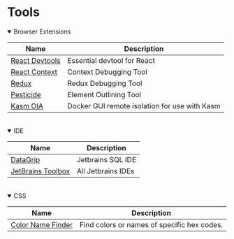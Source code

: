 # Tools

<details open>

<summary>Browser Extensions</summary>

| Name | Description |
| --- | --- |
| [React Devtools](https://chrome.google.com/webstore/detail/react-developer-tools/fmkadmapgofadopljbjfkapdkoienihi) | Essential devtool for React |
| [React Context](https://chrome.google.com/webstore/detail/react-context-devtool/oddhnidmicpefilikhgeagedibnefkcf) | Context Debugging Tool |
| [Redux](https://chrome.google.com/webstore/detail/react-context-devtool/oddhnidmicpefilikhgeagedibnefkcf) | Redux Debugging Tool |
| [Pesticide](https://chrome.google.com/webstore/detail/pesticide-for-chrome/bakpbgckdnepkmkeaiomhmfcnejndkbi) | Element Outlining Tool |
| [Kasm OIA](https://chrome.google.com/webstore/detail/kasm-open-in-isolation/pamimfbchojeflegdjgijcgnoghgfemn/related) | Docker GUI remote isolation for use with Kasm |

</details>

<br />

<details open>

<summary>IDE</summary>

| Name | Description |
| --- | --- |
| [DataGrip](https://www.jetbrains.com/datagrip/download/#section=windows) | Jetbrains SQL IDE |
| [JetBrains Toolbox](https://www.jetbrains.com/toolbox-app/) | All Jetbrains IDEs |

</details>

<br />

<details open>
  <summary>CSS</summary>

| Name | Description |
| --- | --- |
| [Color Name Finder](https://colors.artyclick.com/color-name-finder/) | Find colors or names of specific hex codes.  |

</details>

